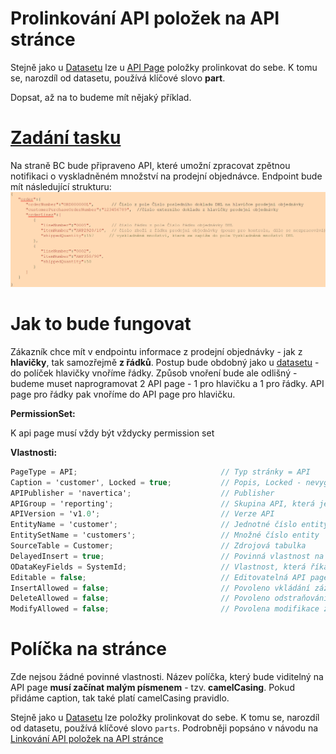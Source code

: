 # Prolinkování API položek na API stránce

Stejně jako u [Datasetu](/Reports/Dataset.md) lze u [API Page](API%20page.md) položky prolinkovat do sebe. K tomu se, narozdíl od datasetu, používá klíčové slovo **part**. 

Dopsat, až na to budeme mít nějaký příklad.

# [Zadání tasku](https://navertica.visualstudio.com/BusinessCentral/_workitems/edit/92552/)

Na straně BC bude připraveno API, které umožní zpracovat zpětnou notifikaci o vyskladněném množství na prodejní objednávce. 
Endpoint bude mít následující strukturu: 
![Struktura endpointu](Images/Api%20page%20link%20task.png)

# Jak to bude fungovat

Zákazník chce mít v endpointu informace z prodejní objednávky - jak z **hlavičky**, tak samozřejmě **z řádků**. Postup bude obdobný jako u [datasetu](/Reports/Dataset.md) - do políček hlavičky vnoříme řádky. Způsob vnoření bude ale odlišný - budeme muset naprogramovat 2 API page - 1 pro hlavičku a 1 pro řádky. API page pro řádky pak vnoříme do API page pro hlavičku. 



__**PermissionSet:**__

K api page musí vždy být vždycky permission set

__**Vlastnosti:**__
``` csharp
PageType = API;                                // Typ stránky = API
Caption = 'customer', Locked = true;           // Popis, Locked - nevygeneruje se překlad
APIPublisher = 'navertica';                    // Publisher	
APIGroup = 'reporting';                        // Skupina API, která je pak součástí URL dotazu. Používá se pro nějaké logické dělení
APIVersion = 'v1.0';                           // Verze API
EntityName = 'customer';                       // Jednotné číslo entity
EntitySetName = 'customers';                   // Množné číslo entity
SourceTable = Customer;                        // Zdrojová tabulka
DelayedInsert = true;                          // Povinná vlastnost na editovatelné API stránce (Editable = true). Funguje tak, že se nejprve zadají hodnoty všech polí a poté se záznam vloží najednou.
ODataKeyFields = SystemId;                     // Vlastnost, která říká, podle čeho bude jednoznačně identifikovatelný daný záznam. V případě API je doporučeno používat SystemId, neboť bude pro daný záznam vždy stejný. SystemId je nějaké ID generované BC.
Editable = false;                              // Editovatelná API page
InsertAllowed = false;                         // Povoleno vkládání záznamů
DeleteAllowed = false;                         // Povoleno odstraňování záznamů
ModifyAllowed = false;                         // Povolena modifikace záznamů
```

# Políčka na stránce

Zde nejsou žádné povinné vlastnosti. Název políčka, který bude viditelný na API page **musí začínat malým písmenem** - tzv. __**camelCasing**__. Pokud přidáme caption, tak také platí camelCasing pravidlo.

Stejně jako u [Datasetu](/Reports/Dataset.md) lze položky prolinkovat do sebe. K tomu se, narozdíl od datasetu, používá klíčové slovo `parts`. Podrobněji popsáno v návodu na [Linkování API položek na API stránce](Linkovani%20api%20polozek.md)


